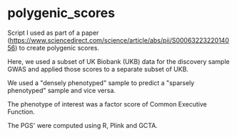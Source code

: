 # polygenic_scores

Script I used as part of a paper (https://www.sciencedirect.com/science/article/abs/pii/S0006322322014056) to create polygenic scores.

Here, we used a subset of UK Biobank (UKB) data for the discovery sample GWAS and applied those scores to a separate subset of UKB. 

We used a "densely phenotyped" sample to predict a "sparsely phenotyped" sample and vice versa.

The phenotype of interest was a factor score of Common Executive Function. 

The PGS' were computed using R, Plink and GCTA. 

